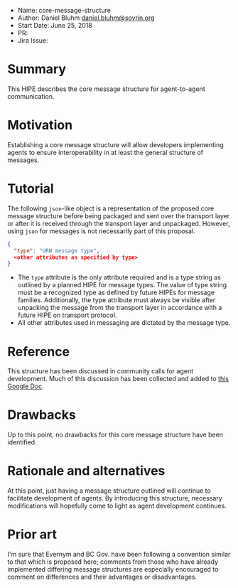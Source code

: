 - Name: core-message-structure
- Author: Daniel Bluhm <daniel.bluhm@sovrin.org>
- Start Date: June 25, 2018
- PR:
- Jira Issue:

# Summary
[summary]: #summary

This HIPE describes the core message structure for agent-to-agent communication.

# Motivation
[motivation]: #motivation

Establishing a core message structure will allow developers implementing agents to ensure interoperability in at least
the general structure of messages.

# Tutorial
[tutorial]: #tutorial

The following `json`-like object is a representation of the proposed core message structure before being packaged and
sent over the transport layer or after it is received through the transport layer and unpackaged. However, using `json`
for messages is not necessarily part of this proposal.

```json
{
  "type": "URN message type",
  <other attributes as specified by type>
}
```

- The `type` attribute is the only attribute required and is a type string as outlined by a planned HIPE for message types.
  The value of type string must be a recognized type as defined by future HIPEs for message families. Additionally, the
  type attribute must always be visible after unpacking the message from the transport layer in accordance with a future
  HIPE on transport protocol.
- All other attributes used in messaging are dictated by the message type.

# Reference
[reference]: #reference

This structure has been discussed in community calls for agent development. Much of this discussion has been collected
and added to [this Google Doc](https://docs.google.com/document/d/1mRLPOK4VmU9YYdxHJSxgqBp19gNh3fT7Qk4Q069VPY8).

# Drawbacks
[drawbacks]: #drawbacks

Up to this point, no drawbacks for this core message structure have been identified.

# Rationale and alternatives
[alternatives]: #alternatives

At this point, just having a message structure outlined will continue to facilitate development of agents. By
introducing this structure, necessary modifications will hopefully come to light as agent development continues.

# Prior art
[prior-art]: #prior-art

I'm sure that Evernym and BC Gov. have been following a convention similar to that which is proposed here; comments from
those who have already implemented differing message structures are especially encouraged to comment on differences and
their advantages or disadvantages.
